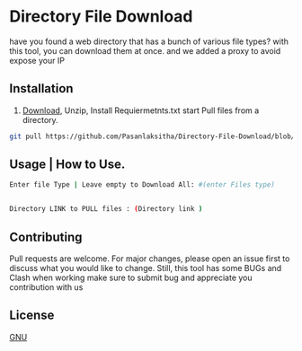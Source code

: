 # Directory File Download

have you found a web directory that has a bunch of various file types? with this tool, you can download them at once. and we added a proxy to avoid expose your IP 

## Installation

1. [Download](https://github.com/Pasanlaksitha/Directory-File-Download.git), Unzip, Install Requiermetnts.txt start Pull files from a directory.

```bash
git pull https://github.com/Pasanlaksitha/Directory-File-Download/blob/main/LICENSE
```

## Usage | How to Use.

```bash
Enter file Type | Leave empty to Download All: #(enter Files type)


Directory LINK to PULL files : (Directory link )

```

## Contributing
Pull requests are welcome. For major changes, please open an issue first to discuss what you would like to change.
Still, this tool has some BUGs and Clash when working make sure to submit bug and appreciate you contribution with us


## License
[GNU](https://github.com/Pasanlaksitha/Directory-File-Download/blob/main/LICENSE)
